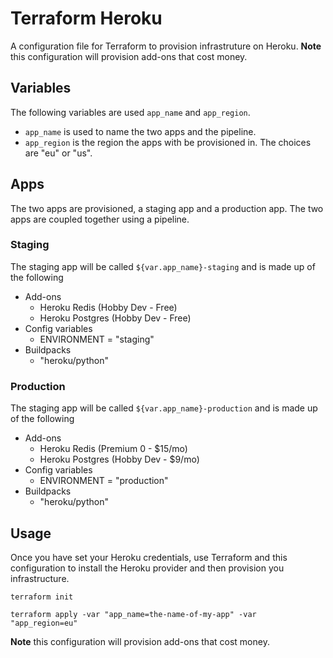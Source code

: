 # Terraform Heroku
A configuration file for Terraform to provision infrastruture on Heroku. **Note** this configuration will provision add-ons that cost money.

## Variables
The following variables are used `app_name` and `app_region`.
- `app_name` is used to name the two apps and the pipeline.
- `app_region` is the region the apps with be provisioned in. The choices are "eu" or "us".

## Apps
The two apps are provisioned, a staging app and a production app. The two apps are coupled together using a pipeline.

### Staging
The staging app will be called `${var.app_name}-staging` and is made up of the following
- Add-ons
  - Heroku Redis (Hobby Dev - Free)
  - Heroku Postgres (Hobby Dev - Free)
- Config variables
  - ENVIRONMENT = "staging"
- Buildpacks
  - "heroku/python"

### Production
The staging app will be called `${var.app_name}-production` and is made up of the following
- Add-ons
  - Heroku Redis (Premium 0 - $15/mo)
  - Heroku Postgres (Hobby Dev - $9/mo)
- Config variables
  - ENVIRONMENT = "production"
- Buildpacks
  - "heroku/python"

## Usage
Once you have set your Heroku credentials, use Terraform and this configuration to install the Heroku provider and then provision you infrastructure.
```
terraform init
```
```
terraform apply -var "app_name=the-name-of-my-app" -var "app_region=eu"
```
**Note** this configuration will provision add-ons that cost money.
